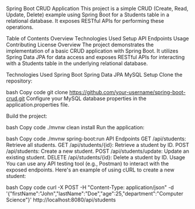 Spring Boot CRUD Application
This project is a simple CRUD (Create, Read, Update, Delete) example using Spring Boot for a Students table in a relational database. It exposes RESTful APIs for performing these operations.

Table of Contents
Overview
Technologies Used
Setup
API Endpoints
Usage
Contributing
License
Overview
The project demonstrates the implementation of a basic CRUD application with Spring Boot. It utilizes Spring Data JPA for data access and exposes RESTful APIs for interacting with a Students table in the underlying relational database.

Technologies Used
Spring Boot
Spring Data JPA
MySQL
Setup
Clone the repository:

bash
Copy code
git clone https://github.com/your-username/spring-boot-crud.git
Configure your MySQL database properties in the application.properties file.

Build the project:

bash
Copy code
./mvnw clean install
Run the application:

bash
Copy code
./mvnw spring-boot:run
API Endpoints
GET /api/students: Retrieve all students.
GET /api/students/{id}: Retrieve a student by ID.
POST /api/students: Create a new student.
POST /api/students/update: Update an existing student.
DELETE /api/students/{id}: Delete a student by ID.
Usage
You can use any API testing tool (e.g., Postman) to interact with the exposed endpoints. Here's an example of using cURL to create a new student:

bash
Copy code
curl -X POST -H "Content-Type: application/json" -d '{"firstName":"John","lastName":"Doe","age":25,"department":"Computer Science"}' http://localhost:8080/api/students



